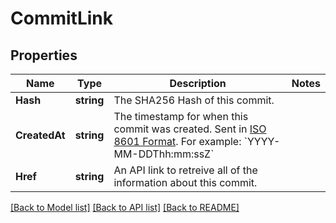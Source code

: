 # CommitLink

## Properties
Name | Type | Description | Notes
------------ | ------------- | ------------- | -------------
**Hash** | **string** | The SHA256 Hash of this commit. | 
**CreatedAt** | **string** | The timestamp for when this commit was created. Sent in [ISO 8601 Format](https://en.wikipedia.org/wiki/ISO_8601). For example: &#x60;YYYY-MM-DDThh:mm:ssZ&#x60; | 
**Href** | **string** | An API link to retreive all of the information about this commit. | 

[[Back to Model list]](../README.md#documentation-for-models) [[Back to API list]](../README.md#documentation-for-api-endpoints) [[Back to README]](../README.md)


